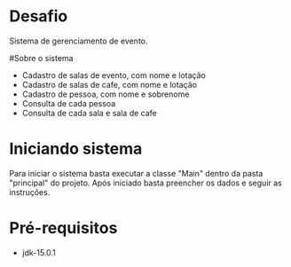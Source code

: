 # Desafio
Sistema de gerenciamento de evento.

#Sobre o sistema
* Cadastro de salas de evento, com nome e lotação
* Cadastro de salas de cafe, com nome e lotação
* Cadastro de pessoa, com nome e sobrenome
* Consulta de cada pessoa
* Consulta de cada sala e sala de cafe

# Iniciando sistema

Para iniciar o sistema basta executar a classe "Main" dentro da pasta "principal" do projeto.
Após iniciado basta preencher os dados e seguir as instruções.

# Pré-requisitos
* jdk-15.0.1
